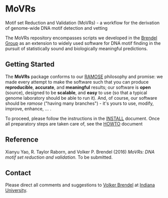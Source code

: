 # MoVRs
Motif set Reduction and Validation (MoVRs) - a workflow for the derivation of genome-wide DNA motif detection and vetting

The MoVRs repository encompasses scripts we developed in the [Brendel Group](http://brendelgroup.org/) as an extension to widely used software for DNA motif finding in the pursuit of statistically sound and biologically meaningful predictions.

## Getting Started

The __MoVRs__ package conforms to our [RAMOSE](https://github.com/BrendelGroup/)
philosophy and promise: we made every attempt to make the software such that
you can produce __reproducible__, __accurate__, and __meaningful__ results; our
software is __open__ (source), designed to be __scalable__, and __easy__ to use
(so that a typical genome laboratory should be able to run it).  And, of course,
our software should be _ramose_ ("having many branches") - it's yours to use,
modify, improve, enhance, ... .

To proceed, please follow the instructions in the [INSTALL](./INSTALL.md)
document.  Once all preparatory steps are taken care of, see the
[HOWTO](./HOWTO.md) document

## Reference

Xianyu Yao, R. Taylor Raborn, and Volker P. Brendel (2016) _MoVRs: 
DNA motif set reduction and validation._ To be submitted.

## Contact

Please direct all comments and suggestions to
[Volker Brendel](<mailto:vbrendel@indiana.edu>)
at [Indiana University](http://brendelgroup.org/).
